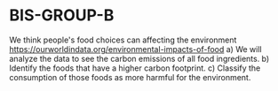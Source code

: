 # BIS-GROUP-B
We think people's food choices can affecting the environment
https://ourworldindata.org/environmental-impacts-of-food
a) We will analyze the data to see the carbon emissions of all food ingredients.
b) Identify the foods that have a higher carbon footprint.
c) Classify the consumption of those foods as more harmful for the environment.
